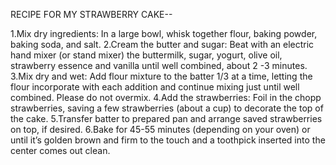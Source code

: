 RECIPE FOR MY STRAWBERRY CAKE--

1.Mix dry ingredients: In a large bowl, whisk together flour, baking powder, baking soda, and salt. 
2.Cream the butter and sugar: Beat with an electric hand mixer (or stand mixer) the buttermilk, sugar, yogurt, olive oil, strawberry essence and vanilla until well combined, about 2 -3 minutes.
3.Mix dry and wet: Add flour mixture to the batter 1/3 at a time, letting the flour incorporate with each addition and continue mixing just until well combined. Please do not overmix.
4.Add the strawberries: Foil in the chopp strawberries, saving a few strawberries (about a cup) to decorate the top of the cake.
5.Transfer batter to prepared pan and arrange saved strawberries on top, if desired.
6.Bake for 45-55 minutes (depending on your oven) or until it’s golden brown and firm to the touch and a toothpick inserted into the center comes out clean.